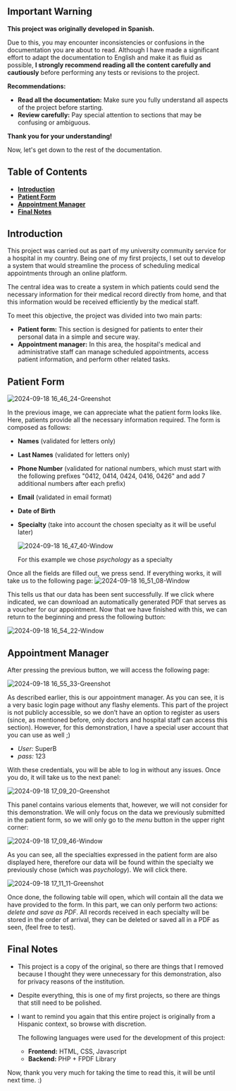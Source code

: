 ## Important Warning

**This project was originally developed in Spanish.**

Due to this, you may encounter inconsistencies or confusions in the documentation you are about to read. Although I have made a significant effort to adapt the documentation to English and make it as fluid as possible, **I strongly recommend reading all the content carefully and cautiously** before performing any tests or revisions to the project.

**Recommendations:**

* **Read all the documentation:** Make sure you fully understand all aspects of the project before starting.
* **Review carefully:** Pay special attention to sections that may be confusing or ambiguous.
  

**Thank you for your understanding!**

Now, let's get down to the rest of the documentation.



## Table of Contents

* **[Introduction](https://github.com/BIARES07/The-Hospital-Project/new/main?filename=README.md#introduction)**
* **[Patient Form](https://github.com/BIARES07/The-Hospital-Project/tree/main#patient-form)**
* **[Appointment Manager](https://github.com/BIARES07/The-Hospital-Project/new/main?filename=README.md#appointment-manager)**
* **[Final Notes](https://github.com/BIARES07/The-Hospital-Project/new/main?filename=README.md#final-notes)**
 

## Introduction

This project was carried out as part of my university community service for a hospital in my country. Being one of my first projects, I set out to develop a system that would streamline the process of scheduling medical appointments through an online platform.

The central idea was to create a system in which patients could send the necessary information for their medical record directly from home, and that this information would be received efficiently by the medical staff.

To meet this objective, the project was divided into two main parts:

* **Patient form:** This section is designed for patients to enter their personal data in a simple and secure way.
* **Appointment manager:** In this area, the hospital's medical and administrative staff can manage scheduled appointments, access patient information, and perform other related tasks.


## Patient Form
![2024-09-18 16_46_24-Greenshot](https://github.com/user-attachments/assets/44f9fffb-0713-41ca-a3f8-eb3cbeecb169)

In the previous image, we can appreciate what the patient form looks like. Here, patients provide all the necessary information required. The form is composed as follows:

* **Names** (validated for letters only)
* **Last Names** (validated for letters only)
* **Phone Number** (validated for national numbers, which must start with the following prefixes "0412, 0414, 0424, 0416, 0426" and add 7 additional numbers after each prefix)
* **Email** (validated in email format)
* **Date of Birth**
* **Specialty** (take into account the chosen specialty as it will be useful later)

  ![2024-09-18 16_47_40-Window](https://github.com/user-attachments/assets/936e25f4-9d38-4e6c-9f15-09e65b89acc7)

  For this example we chose *psychology* as a specialty

Once all the fields are filled out, we press send. If everything works, it will take us to the following page:
  ![2024-09-18 16_51_08-Window](https://github.com/user-attachments/assets/ddd9954d-2169-4307-9425-d400a8301696)

This tells us that our data has been sent successfully. If we click where indicated, we can download an automatically generated PDF that serves as a voucher for our appointment.
Now that we have finished with this, we can return to the beginning and press the following button:


![2024-09-18 16_54_22-Window](https://github.com/user-attachments/assets/2a4d7a22-8d9c-44f6-8e61-dc756e95e2bb)


## Appointment Manager
After pressing the previous button, we will access the following page:

![2024-09-18 16_55_33-Greenshot](https://github.com/user-attachments/assets/e043a62c-3a7f-4c6b-859d-f341731f6b82)

As described earlier, this is our appointment manager. As you can see, it is a very basic login page without any flashy elements. This part of the project is not publicly accessible, 
so we don’t have an option to register as users (since, as mentioned before, only doctors and hospital staff can access this section). However, for this demonstration, 
I have a special user account that you can use as well ;)

* *User:* SuperB
* *pass:* 123

With these credentials, you will be able to log in without any issues. Once you do, it will take us to the next panel:

![2024-09-18 17_09_20-Greenshot](https://github.com/user-attachments/assets/e9d7b3da-b3ee-459d-8a51-14f223e01b2b)

This panel contains various elements that, however, we will not consider for this demonstration. We will only focus on the data we previously submitted in the patient form,
so we will only go to the *menu* button in the upper right corner:

![2024-09-18 17_09_46-Window](https://github.com/user-attachments/assets/877aa40f-e4a8-443d-a574-17e8b5580fad)

As you can see, all the specialties expressed in the patient form are also displayed here,
therefore our data will be found within the specialty we previously chose (which was *psychology*). We will click there.

![2024-09-18 17_11_11-Greenshot](https://github.com/user-attachments/assets/f2209e49-2693-4f03-b4a7-ced8fd1dfe66)

Once done, the following table will open, which will contain all the data we have provided to the form. In this part, we can only perform two actions: *delete and save as PDF*.
All records received in each specialty will be stored in the order of arrival, they can be deleted or saved all in a PDF as seen, (feel free to test).

## Final Notes

* This project is a copy of the original, so there are things that I removed because I thought they were unnecessary for this demonstration, also for privacy reasons of the institution.
* Despite everything, this is one of my first projects, so there are things that still need to be polished.
* I want to remind you again that this entire project is originally from a Hispanic context, so browse with discretion.

  The following languages ​​were used for the development of this project:
  * **Frontend:** HTML, CSS, Javascript
  *  **Backend:** PHP + FPDF Library

 Now, thank you very much for taking the time to read this, it will be until next time. :)


